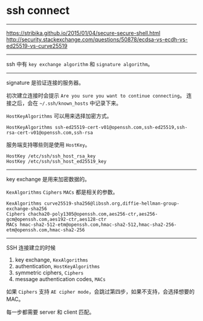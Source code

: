 # ssh connect

---

https://stribika.github.io/2015/01/04/secure-secure-shell.html
http://security.stackexchange.com/questions/50878/ecdsa-vs-ecdh-vs-ed25519-vs-curve25519

---

ssh 中有 `key exchange algorithm` 和 `signature algorithm`。

---

signature 是验证连接的服务器。

初次建立连接时会提示 `Are you sure you want to continue connecting`。
连接之后，会在 `~/.ssh/known_hosts` 中记录下来。

`HostKeyAlgorithms` 可以用来选择加密方式。

```
HostKeyAlgorithms ssh-ed25519-cert-v01@openssh.com,ssh-ed25519,ssh-rsa-cert-v01@openssh.com,ssh-rsa
```

服务端支持哪些则是使用 `HostKey`。

```
HostKey /etc/ssh/ssh_host_rsa_key
HostKey /etc/ssh/ssh_host_ed25519_key
```

---

key exchange 是用来加密数据的。

`KexAlgorithms` `Ciphers` `MACs` 都是相关的参数。

```
KexAlgorithms curve25519-sha256@libssh.org,diffie-hellman-group-exchange-sha256
Ciphers chacha20-poly1305@openssh.com,aes256-ctr,aes256-gcm@openssh.com,aes192-ctr,aes128-ctr
MACs hmac-sha2-512-etm@openssh.com,hmac-sha2-512,hmac-sha2-256-etm@openssh.com,hmac-sha2-256
```

---

SSH 连接建立的时候

1. key exchange, `KexAlgorithms`
2. authentication, `HostKeyAlgorithms`
3. symmetric ciphers, `Ciphers`
4. message authentication codes, `MACs`

如果 `Ciphers` 支持 `AE cipher mode`，会跳过第四步，如果不支持，会选择想要的 MAC。

每一步都需要 server 和 client 匹配。
